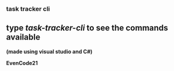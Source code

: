 ### task tracker cli

## type _task-tracker-cli_ to see the commands available

**(made using visual studio and C#)**

**EvenCode21**
